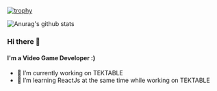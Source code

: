 [![trophy](https://github-profile-trophy.vercel.app/?username=m7d2&theme=onedark)](https://github.com/m7d2/github-profile-trophy)

![Anurag's github stats](https://github-readme-stats.vercel.app/api?username=m7d2&show_icons=true&theme=radical)


### Hi there 👋

#### I'm a Video Game Developer :)

- 🔭 I’m currently working on TEKTABLE
- 🌱 I’m learning ReactJs at the same time while working on TEKTABLE


